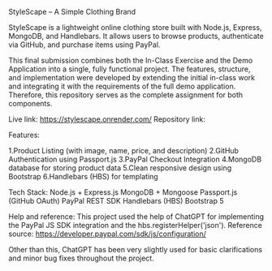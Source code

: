 StyleScape – A Simple Clothing Brand

StyleScape is a lightweight online clothing store built with Node.js, Express, MongoDB, and Handlebars. It allows users to browse products, authenticate via GitHub, and purchase items using PayPal.


This final submission combines both the In-Class Exercise  and the Demo Application into a single, fully functional project. The features, structure, and implementation were developed by extending the initial in-class work and integrating it with the requirements of the full demo application. Therefore, this repository serves as the complete assignment for both components.

Live link: https://stylescape.onrender.com/
Repository link:  



Features:

1.Product Listing (with image, name, price, and description)
2.GitHub Authentication using Passport.js
3.PayPal Checkout Integration
4.MongoDB database for storing product data
5.Clean responsive design using Bootstrap
6.Handlebars (HBS) for templating

Tech Stack:
Node.js + Express.js
MongoDB + Mongoose
Passport.js (GitHub OAuth)
PayPal REST SDK
Handlebars (HBS)
Bootstrap 5

Help and reference:
This project used the help of ChatGPT for implementing the PayPal JS SDK integration and the hbs.registerHelper('json').
Reference source: https://developer.paypal.com/sdk/js/configuration/

Other than this, ChatGPT has been very slightly used for basic clarifications and minor bug fixes throughout the project.
